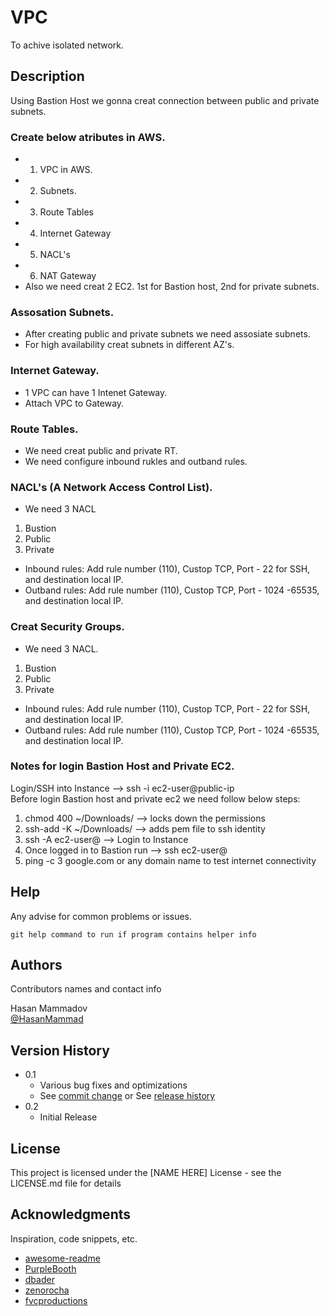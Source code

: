 # VPC

To achive isolated network.

## Description

Using Bastion Host we gonna creat connection between public and private subnets.

### Create below atributes in AWS.

* 1.  VPC in AWS.
* 2.  Subnets.
* 3.  Route Tables
* 4.  Internet Gateway
* 5. NACL's
* 6. NAT Gateway
*  Also we need creat 2 EC2. 1st for Bastion host, 2nd for private subnets.

### Assosation Subnets.

* After creating public and private subnets we need assosiate subnets.
* For high availability creat subnets in different AZ's.
### Internet Gateway.

* 1 VPC can have 1 Intenet Gateway. 
* Attach VPC to Gateway.

### Route Tables.

* We need creat public and private RT. 
* We need configure inbound rukles and outband rules. 

### NACL's (A Network Access Control List).

* We need 3 NACL
1. Bustion
2. Public
3. Private 
* Inbound rules:
  Add rule number (110), Custop TCP, Port - 22 for SSH, and destination local IP. 
* Outband rules:
  Add rule number (110), Custop TCP, Port - 1024 -65535, and destination local IP. 

### Creat Security Groups.

* We need 3 NACL.
1. Bustion
2. Public
3. Private 
* Inbound rules:
  Add rule number (110), Custop TCP, Port - 22 for SSH, and destination local IP. 
* Outband rules:
  Add rule number (110), Custop TCP, Port - 1024 -65535, and destination local IP. 

### Notes for login Bastion Host and Private EC2.
  Login/SSH into Instance --> ssh -i <pem file> ec2-user@public-ip
<br>Before login Bastion host and private ec2 we need follow below steps:
1. chmod 400 ~/Downloads/<pem file> --> locks down the permissions 
2. ssh-add -K ~/Downloads/<pem file> --> adds pem file to ssh identity 
3.  ssh -A ec2-user@<public-ip> --> Login to Instance 
4.  Once logged in to Bastion run --> ssh ec2-user@<private-ip>
5.  ping -c 3 google.com or any domain name to test internet connectivity 

## Help

Any advise for common problems or issues.
```
git help command to run if program contains helper info
```

## Authors

Contributors names and contact info

 Hasan Mammadov  
[@HasanMammad](https://www.linkedin.com/in/hasan-mamedoff-073a30212/)

## Version History

* 0.1
    * Various bug fixes and optimizations
    * See [commit change]() or See [release history]()
* 0.2
    * Initial Release

## License

This project is licensed under the [NAME HERE] License - see the LICENSE.md file for details

## Acknowledgments

Inspiration, code snippets, etc.
* [awesome-readme](https://github.com/matiassingers/awesome-readme)
* [PurpleBooth](https://gist.github.com/PurpleBooth/109311bb0361f32d87a2)
* [dbader](https://github.com/dbader/readme-template)
* [zenorocha](https://gist.github.com/zenorocha/4526327)
* [fvcproductions](https://gist.github.com/fvcproductions/1bfc2d4aecb01a834b46)